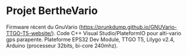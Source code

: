 # Projet BertheVario
Firmware récent du GnuVario (https://prunkdump.github.io/GNUVario-TTGO-T5-website/).
Code C++ Visual Studio/PlateformIO pour alti-vario gps parapente.
Plateforme EPS32 Dev Module, TTGO T5, Lilygo v2.4, Arduino (processeur 32bits, bi-core 240mhz).

